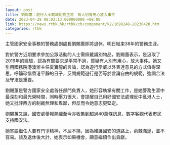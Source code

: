 ```yaml
---
layout: post
title: 劉賜蕙：遊行人士戴識別物正常　有人別有用心放大事件
date: 2023-04-28 08:03:13.000000000 +08:00
link: https://news.rthk.hk/rthk/ch/component/k2/1698248-20230428.htm
categories: rthk
---
```


主管國家安全事務的警務處副處長劉賜蕙即將退休，明日結束38年的警務生涯。

對於警方近期要求參加公眾活動的人士需佩戴識別物品，劉賜蕙表示，是汲取了2019年的經驗，認為有關要求是平常不過，質疑有人別有用心，放大事件。她又引用國務院港澳辦主任夏寶龍的言論，認為遊行示威以外表達意見的方式值得深思，呼籲珍惜香港平靜的日子，反問規範遊行是否等於言論自由的規範，強調合法及守法是重要。

劉賜蕙是警方國家安全處首任部門負責人，她形容執掌有關工作，是她警務生涯中最深刻和最光榮時間，同時壓力很大，會提醒自己用好國安法處理反中亂港人士，她又批評西方的制裁無理和卑鄙，但反而令她意志更堅定。

劉賜蕙又說，國安處舉報熱線至今亦收集到超過40萬條訊息，數字客觀代表市民支持國安法。

她寄語繼任人要有鬥爭精神，不屈不撓，因為維護國安的道路上，荊棘滿途，並不容易。談及退休後大計，她表示如果機會，願意繼續作出貢獻。
